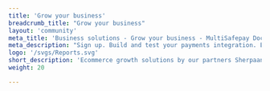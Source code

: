 ```yaml
---
title: 'Grow your business'
breadcrumb_title: "Grow your business"
layout: 'community'
meta_title: 'Business solutions - Grow your business - MultiSafepay Docs'
meta_description: "Sign up. Build and test your payments integration. Explore our products and services. Use our API Reference, SDKs, and wrappers. Get support."
logo: '/svgs/Reports.svg'
short_description: 'Ecommerce growth solutions by our partners Sherpaan and Picqer.'
weight: 20

---
```

